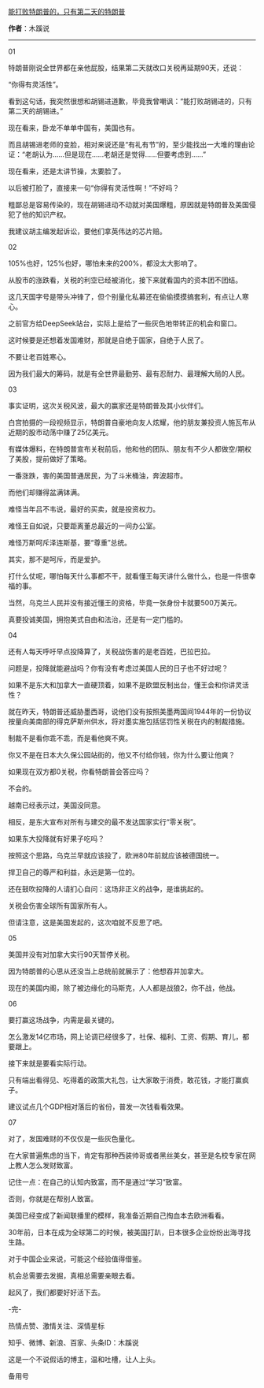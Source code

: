 

[能打败特朗普的，只有第二天的特朗普](https://mp.weixin.qq.com/s/BFF_9UnN3rOtSjtphU-7hA)

**作者**：木蹊说

---

01




特朗普刚说全世界都在亲他屁股，结果第二天就改口关税再延期90天，还说：

“你得有灵活性”。

看到这句话，我突然很想和胡锡进道歉，毕竟我曾嘲讽：“能打败胡锡进的，只有第二天的胡锡进。”

现在看来，卧龙不单单中国有，美国也有。

而且胡锡进老师的变脸，相对来说还是“有礼有节”的，至少能找出一大堆的理由论证：“老胡认为……但是现在……老胡还是觉得……但要考虑到……”

现在看来，还是太讲节操，太要脸了。

以后被打脸了，直接来一句“你得有灵活性啊！”不好吗？

粗鄙总是容易传染的，现在胡锡进动不动就对美国爆粗，原因就是特朗普及美国侵犯了他的知识产权。

我建议胡主编发起诉讼，要他们拿英伟达的芯片赔。




02




105%也好，125%也好，哪怕未来的200%，都没太大影响了。

从股市的涨跌看，关税的利空已经被消化，接下来就看国内的资本团不团结。

这几天国字号是带头冲锋了，但个别量化私募还在偷偷摸摸搞套利，有点让人寒心。

之前官方给DeepSeek站台，实际上是给了一些灰色地带转正的机会和窗口。

这时候要是还想着发国难财，那就是自绝于国家，自绝于人民了。

不要让老百姓寒心。

因为我们最大的筹码，就是有全世界最勤劳、最有忍耐力、最理解大局的人民。




03




事实证明，这次关税风波，最大的赢家还是特朗普及其小伙伴们。

白宫拍摄的一段视频显示，特朗普自豪地向友人炫耀，他的朋友兼投资人施瓦布从近期的股市动荡中赚了25亿美元。

有媒体爆料，在特朗普宣布关税前后，他和他的团队、朋友有不少人都做空/期权了美股，提前做好了策略。

一番涨跌，害的美国普通居民，为了斗米桶油，奔波超市。

而他们却赚得盆满钵满。

难怪当年吕不韦说，最好的买卖，就是投资权力。

难怪王自如说，只要距离董总最近的一间办公室。

难怪万斯呵斥泽连斯基，要“尊重”总统。

其实，那不是呵斥，而是爱护。

打什么仗呢，哪怕每天什么事都不干，就看懂王每天讲什么做什么，也是一件很幸福的事。

当然，乌克兰人民并没有接近懂王的资格，毕竟一张身份卡就要500万美元。

真要投诚美国，拥抱美式自由和法治，还是有一定门槛的。




04




还有人每天呼吁早点投降算了，关税战伤害的是老百姓，巴拉巴拉。

问题是，投降就能避战吗？你有没有考虑过美国人民的日子也不好过呢？

如果不是东大和加拿大一直硬顶着，如果不是欧盟反制出台，懂王会和你讲灵活性？

就在昨天，特朗普还威胁墨西哥，说他们没有按照美墨两国间1944年的一份协议按量向美南部的得克萨斯州供水，将对墨实施包括惩罚性关税在内的制裁措施。

制裁不是看你乖不乖，而是看他爽不爽。

你又不是在日本大久保公园站街的，他又不付给你钱，你为什么要让他爽？

如果现在双方都0关税，你看特朗普会答应吗？

不会的。

越南已经表示过，美国没同意。

相反，是东大宣布对所有与建交的最不发达国家实行“零关税”。

如果东大投降就有好果子吃吗？

按照这个思路，乌克兰早就应该投了，欧洲80年前就应该被德国统一。

捍卫自己的尊严和利益，永远是第一位的。

还在鼓吹投降的人请扪心自问：这场非正义的战争，是谁挑起的。

关税会伤害全球所有国家所有人。

但请注意，这是美国发起的，这次咱就不反思了吧。




05




美国并没有对加拿大实行90天暂停关税。

因为特朗普的心思从还没当上总统前就展示了：他想吞并加拿大。

现在的美国内阁，除了被边缘化的马斯克，人人都是战狼2，你不战，他战。




06




要打赢这场战争，内需是最关键的。

怎么激发14亿市场，网上论调已经很多了，社保、福利、工资、假期、育儿，都要跟上。

接下来就是要看实际行动。

只有端出看得见、吃得着的政策大礼包，让大家敢于消费，敢花钱，才能打赢疯子。

建议试点几个GDP相对落后的省份，普发一次钱看看效果。




07




对了，发国难财的不仅仅是一些灰色量化。

在大家普遍焦虑的当下，肯定有那种西装帅哥或者黑丝美女，甚至是名校专家在网上教人怎么发财致富。

记住一点：在自己的认知内致富，而不是通过“学习”致富。

否则，你就是在帮别人致富。

美国已经变成了新闻联播里的模样，我准备近期自己掏血本去欧洲看看。

30年前，日本在成为全球第二的时候，被美国打趴，日本很多企业纷纷出海寻找生路。

对于中国企业来说，可能这个经验值得借鉴。

机会总需要去发掘，真相总需要亲眼去看。

起风了，我们都要好好活下去。

-完-

热情点赞、激情关注、深情星标




知乎、微博、新浪、百家、头条ID：木蹊说

这是一个不说假话的博主，温和吐槽，让人上头。




备用号